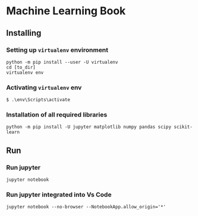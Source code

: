# Machine Learning Book

## Installing

### Setting up `virtualenv` environment

```
python -m pip install --user -U virtualenv
cd [to_dir]
virtualenv env
```

### Activating `virtualenv` env

```
$ .\env\Scripts\activate
```

### Installation of all required libraries

```
python -m pip install -U jupyter matplotlib numpy pandas scipy scikit-learn
```

## Run

### Run jupyter

```
jupyter notebook
```

### Run jupyter integrated into Vs Code

```
jupyter notebook --no-browser --NotebookApp.allow_origin='*'
```

